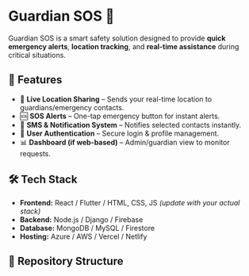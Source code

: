 # Guardian SOS 🚨  

Guardian SOS is a smart safety solution designed to provide **quick emergency alerts**, **location tracking**, and **real-time assistance** during critical situations.  

## 🌟 Features  
- 📍 **Live Location Sharing** – Sends your real-time location to guardians/emergency contacts.  
- 🆘 **SOS Alerts** – One-tap emergency button for instant alerts.  
- 📡 **SMS & Notification System** – Notifies selected contacts instantly.  
- 🔐 **User Authentication** – Secure login & profile management.  
- 📊 **Dashboard (if web-based)** – Admin/guardian view to monitor requests.  

## 🛠️ Tech Stack  
- **Frontend:** React / Flutter / HTML, CSS, JS *(update with your actual stack)*  
- **Backend:** Node.js / Django / Firebase  
- **Database:** MongoDB / MySQL / Firestore  
- **Hosting:** Azure / AWS / Vercel / Netlify  

## 📂 Repository Structure  
